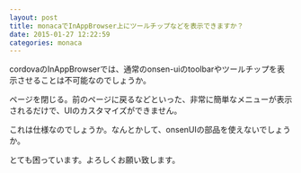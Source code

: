 ```yaml
---
layout: post
title: monacaでInAppBrowser上にツールチップなどを表示できますか？
date: 2015-01-27 12:22:59
categories: monaca
---
```

<!-- {% raw %} -->
<p>cordovaのInAppBrowserでは、通常のonsen-uiのtoolbarやツールチップを表示させることは不可能なのでしょうか。</p>

<p>ページを閉じる。前のページに戻るなどといった、非常に簡単なメニューが表示されるだけで、UIのカスタマイズができません。</p>

<p>これは仕様なのでしょうか。なんとかして、onsenUIの部品を使えないでしょうか。</p>

<p>とても困っています。よろしくお願い致します。</p>
<!-- {% endraw %} -->
